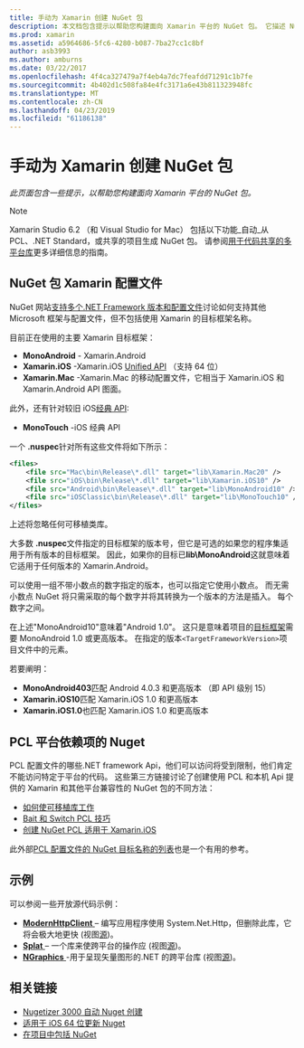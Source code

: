 ```yaml
---
title: 手动为 Xamarin 创建 NuGet 包
description: 本文档包含提示以帮助您构建面向 Xamarin 平台的 NuGet 包。 它描述 NuGet 包 Xamarin 配置文件，PCL Nuget 平台依赖项，并链接到各种开源的示例。
ms.prod: xamarin
ms.assetid: a5964686-5fc6-4280-b087-7ba27cc1c8bf
author: asb3993
ms.author: amburns
ms.date: 03/22/2017
ms.openlocfilehash: 4f4ca327479a7f4eb4a7dc7feafdd71291c1b7fe
ms.sourcegitcommit: 4b402d1c508fa84e4fc3171a6e43b811323948fc
ms.translationtype: MT
ms.contentlocale: zh-CN
ms.lasthandoff: 04/23/2019
ms.locfileid: "61186138"
---
```

# <a name="manually-creating-nuget-packages-for-xamarin"></a>手动为 Xamarin 创建 NuGet 包

_此页面包含一些提示，以帮助您构建面向 Xamarin 平台的 NuGet 包。_

> [!NOTE]
> Xamarin Studio 6.2 （和 Visual Studio for Mac） 包括以下功能_自动_从 PCL、.NET Standard，或共享的项目生成 NuGet 包。 请参阅[用于代码共享的多平台库](~/cross-platform/app-fundamentals/nuget-multiplatform-libraries/index.md)更多详细信息的指南。

## <a name="nuget-package-xamarin-profiles"></a>NuGet 包 Xamarin 配置文件

NuGet 网站[支持多个.NET Framework 版本和配置文件](https://docs.nuget.org/create/enforced-package-conventions)讨论如何支持其他 Microsoft 框架与配置文件，但不包括使用 Xamarin 的目标框架名称。

目前正在使用的主要 Xamarin 目标框架：

* **MonoAndroid** - Xamarin.Android
* **Xamarin.iOS** -Xamarin.iOS [Unified API](~/cross-platform/macios/unified/index.md) （支持 64 位）
* **Xamarin.Mac** -Xamarin.Mac 的移动配置文件，它相当于 Xamarin.iOS 和 Xamarin.Android API 图面。

此外，还有针对较旧 iOS[经典 API](~/cross-platform/macios/unified/index.md):

* **MonoTouch** -iOS 经典 API

一个 **.nuspec**针对所有这些文件将如下所示：

```xml
<files>
    <file src="Mac\bin\Release\*.dll" target="lib\Xamarin.Mac20" />
    <file src="iOS\bin\Release\*.dll" target="lib\Xamarin.iOS10" />
    <file src="Android\bin\Release\*.dll" target="lib\MonoAndroid10" />
    <file src="iOSClassic\bin\Release\*.dll" target="lib\MonoTouch10" />
</files>
```

上述将忽略任何可移植类库。

大多数 **.nuspec**文件指定的目标框架的版本号，但它是可选的如果您的程序集适用于所有版本的目标框架。 因此，如果你的目标已**lib\MonoAndroid**这就意味着它适用于任何版本的 Xamarin.Android。

可以使用一组不带小数点的数字指定的版本，也可以指定它使用小数点。 而无需小数点 NuGet 将只需采取的每个数字并将其转换为一个版本的方法是插入。 每个数字之间。

在上述"MonoAndroid10"意味着"Android 1.0"。 这只是意味着项目的[目标框架](~/android/app-fundamentals/android-api-levels.md)需要 MonoAndroid 1.0 或更高版本。 在指定的版本`<TargetFrameworkVersion>`项目文件中的元素。

若要阐明：

- **MonoAndroid403**匹配 Android 4.0.3 和更高版本 （即 API 级别 15）
- **Xamarin.iOS10**匹配 Xamarin.iOS 1.0 和更高版本
- **Xamarin.iOS1.0**也匹配 Xamarin.iOS 1.0 和更高版本

## <a name="pcl-nugets-with-platform-dependencies"></a>PCL 平台依赖项的 Nuget

PCL 配置文件的哪些.NET framework Api，他们可以访问将受到限制，他们肯定不能访问特定于平台的代码。 这些第三方链接讨论了创建使用 PCL 和本机 Api 提供的 Xamarin 和其他平台兼容性的 NuGet 包的不同方法：

- [如何使可移植库工作](http://blogs.msdn.com/b/dsplaisted/archive/2012/08/27/how-to-make-portable-class-libraries-work-for-you.aspx)
- [Bait 和 Switch PCL 技巧](http://log.paulbetts.org/the-bait-and-switch-pcl-trick/)
- [创建 NuGet PCL 适用于 Xamarin.iOS](http://www.jimbobbennett.io/creating-a-nuget-pcl-that-works-with-xamarin-ios/)

此外部[PCL 配置文件的 NuGet 目标名称的列表](http://embed.plnkr.co/03ck2dCtnJogBKHJ9EjY)也是一个有用的参考。

## <a name="examples"></a>示例

可以参阅一些开放源代码示例：

- [**ModernHttpClient** ](https://www.nuget.org/packages/modernhttpclient/) – 编写应用程序使用 System.Net.Http，但删除此库，它将会极大地更快 (视图[源](https://github.com/paulcbetts/ModernHttpClient))。
- [**Splat** ](https://www.nuget.org/packages/Splat/) – 一个库来使跨平台的操作应 (视图[源](https://github.com/paulcbetts/Splat))。
- [**NGraphics** ](https://www.nuget.org/packages/NGraphics/) -用于呈现矢量图形的.NET 的跨平台库 (视图[源](https://github.com/praeclarum/NGraphics/blob/master/NGraphics.nuspec))。

## <a name="related-links"></a>相关链接

- [Nugetizer 3000 自动 Nuget 创建](~/cross-platform/app-fundamentals/nuget-multiplatform-libraries/index.md)
- [适用于 iOS 64 位更新 Nuget](https://blog.xamarin.com/how-to-update-nuget-packages-for-64-bit/)
- [在项目中包括 NuGet](https://docs.microsoft.com/visualstudio/mac/nuget-walkthrough)
